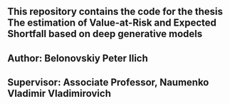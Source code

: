 ## This repository contains the code for the thesis The estimation of Value-at-Risk and Expected Shortfall based on deep generative models
## Author:  Belonovskiy Peter Ilich
## Supervisor: Associate Professor, Naumenko Vladimir Vladimirovich

